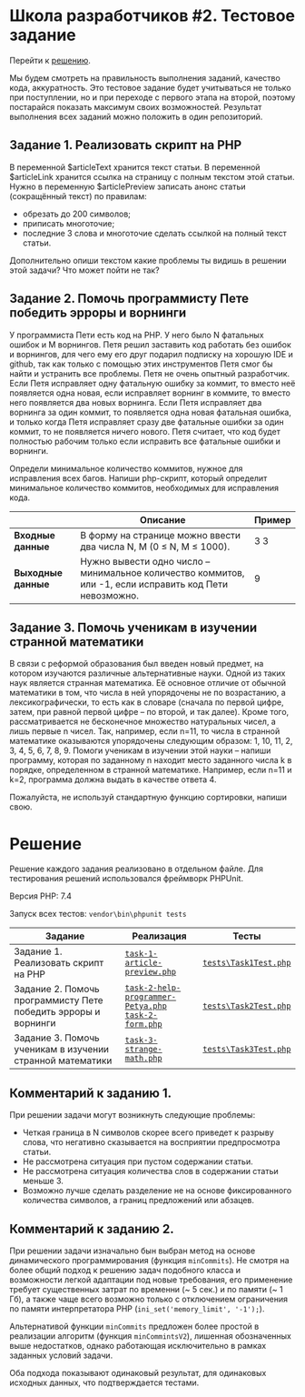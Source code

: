 # Школа разработчиков #2. Тестовое задание

Перейти к [решению](https://github.com/ekochetkov/braind-school-simple-php-tasks#%D1%80%D0%B5%D1%88%D0%B5%D0%BD%D0%B8%D0%B5).

Мы будем смотреть на правильность выполнения заданий, качество кода, аккуратность. Это тестовое задание будет учитываться не только при поступлении, но и при переходе с первого этапа на второй, поэтому постарайся показать максимум своих возможностей. Результат выполнения всех заданий можно положить в один репозиторий.

## Задание 1. Реализовать скрипт на PHP

В переменной $articleText хранится текст статьи. В переменной $articleLink хранится ссылка на страницу с полным текстом этой статьи.
Нужно в переменную $articlePreview записать анонс статьи (сокращённый текст) по правилам:
* обрезать до 200 символов;
* приписать многоточие;
* последние 3 слова и многоточие сделать ссылкой на полный текст статьи.

Дополнительно опиши текстом какие проблемы ты видишь в решении этой задачи? Что может пойти не так?

## Задание 2. Помочь программисту Пете победить эрроры и ворнинги

У программиста Пети есть код на PHP. У него было N фатальных ошибок и M ворнингов. Петя решил заставить код работать без ошибок и ворнингов, для чего ему его друг подарил подписку на хорошую IDE и github, так как только с помощью этих инструментов Петя смог бы найти и устранить все проблемы. Петя не очень опытный разработчик. Если Петя исправляет одну фатальную ошибку за коммит, то вместо неё появляется одна новая, если исправляет ворнинг в коммите, то вместо него появляется два новых ворнинга. Если Петя исправляет два ворнинга за один коммит, то появляется одна новая фатальная ошибка, и только когда Петя исправляет сразу две фатальные ошибки за один коммит, то не появляется ничего нового. Петя считает, что код будет полностью рабочим только если исправить все фатальные ошибки и ворнинги.

Определи минимальное количество коммитов, нужное для исправления всех багов. Напиши php-скрипт, который определит минимальное количество коммитов, необходимых для исправления кода.

|                     | Описание                                                                                                | Пример |
| ------------------- | ------------------------------------------------------------------------------------------------------- | ------ |
| **Входные данные**  | В форму на странице можно ввести два числа N, M (0 ≤ N, M ≤ 1000).                                      | 3 3    |
| **Выходные данные** | Нужно вывести одно число – минимальное количество коммитов, или -1, если исправить код Пети невозможно. | 9      |

## Задание 3. Помочь ученикам в изучении странной математики

В связи с реформой образования был введен новый предмет, на котором изучаются различные альтернативные науки. Одной из таких наук является странная математика. Её основное отличие от обычной математики в том, что числа в ней упорядочены не по возрастанию, а лексикографически, то есть как в словаре (сначала по первой цифре, затем, при равной первой цифре – по второй, и так далее). Кроме того, рассматривается не бесконечное множество натуральных чисел, а лишь первые n чисел. Так, например, если n=11, то числа в странной математике оказываются упорядочены следующим образом: 1, 10, 11, 2, 3, 4, 5, 6, 7, 8, 9.
Помоги ученикам в изучении этой науки – напиши программу, которая по заданному n находит место заданного числа k в порядке, определенном в странной математике. Например, если n=11 и k=2, программа должна выдать в качестве ответа 4.

Пожалуйста, не используй стандартную функцию сортировки, напиши свою.

# Решение

Решение каждого задания реализовано в отдельном файле. Для тестирования решений использовался фреймворк PHPUnit.

Версия PHP: 7.4

Запуск всех тестов: `vendor\bin\phpunit tests`

| Задание                                                        | Реализация                                                                                                                                                                                                                                                       | Тесты                                                                                                                 |
| -------------------------------------------------------------- | ---------------------------------------------------------------------------------------------------------------------------------------------------------------------------------------------------------------------------------------------------------------- | --------------------------------------------------------------------------------------------------------------------- |
| Задание 1. Реализовать скрипт на PHP                           | [`task-1-article-preview.php`](https://github.com/ekochetkov/braind-school-simple-php-tasks/blob/master/task-1-article-preview.php)                                                                                                                              | [`tests\Task1Test.php`](https://github.com/ekochetkov/braind-school-simple-php-tasks/blob/master/tests/Task1Test.php) |
| Задание 2. Помочь программисту Пете победить эрроры и ворнинги | [`task-2-help-programmer-Petya.php`](https://github.com/ekochetkov/braind-school-simple-php-tasks/blob/master/task-2-help-programmer-Petya.php)<br>[`task-2-form.php`](https://github.com/ekochetkov/braind-school-simple-php-tasks/blob/master/task-2-form.php) | [`tests\Task2Test.php`](https://github.com/ekochetkov/braind-school-simple-php-tasks/blob/master/tests/Task2Test.php) |
| Задание 3. Помочь ученикам в изучении странной математики      | [`task-3-strange-math.php`](https://github.com/ekochetkov/braind-school-simple-php-tasks/blob/master/task-3-strange-math.php)                                                                                                                                    | [`tests\Task3Test.php`](https://github.com/ekochetkov/braind-school-simple-php-tasks/blob/master/tests/Task3Test.php) |

## Комментарий к заданию 1.

При решении задачи могут возникнуть следующие проблемы:

* Четкая граница в N символов скорее всего приведет к разрыву слова, что негативно сказывается на восприятии предпросмотра статьи.
* Не рассмотрена ситуация при пустом содержании статьи.
* Не рассмотрена ситуация количества слов в содержании статьи меньше 3.
* Возможно лучше сделать разделение не на основе фиксированного количества символов, а границ предложений или абзацев.

## Комментарий к заданию 2.

При решении задачи изначально бын выбран метод на основе динамического программирования (функция `minCommits`). Не смотря на более общий подход к решению задач подобного класса и возможности легкой адаптации под новые требования, его применение требует существенных затрат по временни (~ 5 сек.) и по памяти (~ 1 Гб), а также чаще всего возможно только с отключением ограничения по памяти интерпретатора PHP (`ini_set('memory_limit', '-1');`).

Альтернативой функции `minCommits` предложен более простой в реализации алгоритм (функция `minCommintsV2`), лишенная обозначенных выше недостатков, однако работающая исключительно в рамках заданных условий задачи.

Оба подхода показывают одинаковый результат, для одинаковых исходных данных, что подтверждается тестами.
